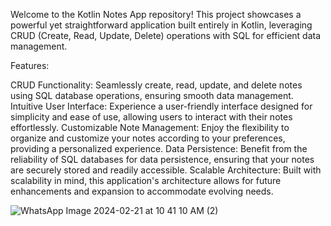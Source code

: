Welcome to the Kotlin Notes App repository! This project showcases a powerful yet straightforward application built entirely in Kotlin, leveraging CRUD (Create, Read, Update, Delete) operations with SQL for efficient data management.

Features:

CRUD Functionality: Seamlessly create, read, update, and delete notes using SQL database operations, ensuring smooth data management.
Intuitive User Interface: Experience a user-friendly interface designed for simplicity and ease of use, allowing users to interact with their notes effortlessly.
Customizable Note Management: Enjoy the flexibility to organize and customize your notes according to your preferences, providing a personalized experience.
Data Persistence: Benefit from the reliability of SQL databases for data persistence, ensuring that your notes are securely stored and readily accessible.
Scalable Architecture: Built with scalability in mind, this application's architecture allows for future enhancements and expansion to accommodate evolving needs.

![WhatsApp Image 2024-02-21 at 10 41 10 AM (2)](https://github.com/Akshaykomar890/Notes/assets/146421342/014fd2ed-0c91-4e38-bd24-d24f1e93dea1)

